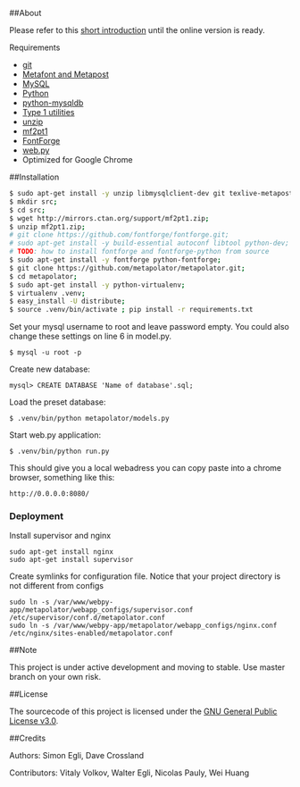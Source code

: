 ##About

Please refer to this [short introduction](http://metapolator.com/about) until the online version is ready.

Requirements
- [git](http://git-scm.org)
- [Metafont and Metapost](http://www.tug.org/)
- [MySQL](http://dev.mysql.com/downloads/mysql/)
- [Python](http://www.python.org/)
- [python-mysqldb](http://sourceforge.net/projects/mysql-python/)
- [Type 1 utilities](http://www.lcdf.org/type/#t1utils)
- [unzip](http://en.wikipedia.org/wiki/Zip_%28file_format%29)
- [mf2pt1](http://www.ctan.org/tex-archive/support/mf2pt1)
- [FontForge](http://sourceforge.net/projects/fontforge/files/fontforge-source/)
- [web.py](http://webpy.org/)
- Optimized for Google Chrome


##Installation

```sh
$ sudo apt-get install -y unzip libmysqlclient-dev git texlive-metapost mysql-client mysql-server t1utils;
$ mkdir src;
$ cd src;
$ wget http://mirrors.ctan.org/support/mf2pt1.zip;
$ unzip mf2pt1.zip;
# git clone https://github.com/fontforge/fontforge.git;
# sudo apt-get install -y build-essential autoconf libtool python-dev;
# TODO: how to install fontforge and fontforge-python from source
$ sudo apt-get install -y fontforge python-fontforge;
$ git clone https://github.com/metapolator/metapolator.git;
$ cd metapolator;
$ sudo apt-get install -y python-virtualenv;
$ virtualenv .venv;
$ easy_install -U distribute;
$ source .venv/bin/activate ; pip install -r requirements.txt
```

Set your mysql username to root and leave password empty. You could also change these settings on line 6 in model.py.

```
$ mysql -u root -p
```
Create new database:

```
mysql> CREATE DATABASE 'Name of database'.sql;
```

Load the preset database:

```
$ .venv/bin/python metapolator/models.py
```

Start web.py application:

```
$ .venv/bin/python run.py
```

This should give you a local webadress you can copy paste into a chrome browser, something like this:

```
http://0.0.0.0:8080/
```

### Deployment

Install supervisor and nginx

```
sudo apt-get install nginx
sudo apt-get install supervisor
```

Create symlinks for configuration file. Notice that your project directory is not different from configs

```
sudo ln -s /var/www/webpy-app/metapolator/webapp_configs/supervisor.conf /etc/supervisor/conf.d/metapolator.conf
sudo ln -s /var/www/webpy-app/metapolator/webapp_configs/nginx.conf /etc/nginx/sites-enabled/metapolator.conf
```

##Note

This project is under active development and moving to stable. Use master branch on your own risk.


##License

The sourcecode of this project is licensed under the [GNU General Public License v3.0](http://www.gnu.org/copyleft/gpl.html).

##Credits

Authors: Simon Egli, Dave Crossland

Contributors: Vitaly Volkov, Walter Egli, Nicolas Pauly, Wei Huang
